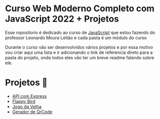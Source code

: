 # Curso Web Moderno Completo com JavaScript 2022 + Projetos
Esse ropositorio é dedicado ao curso de [JavaScript](https://www.udemy.com/course/curso-web/) que estou fazendo do professor Leonardo Moura Leitão e cada pasta é um módulo do curso

Durante o curso vão ser desenvolvidos vários projetos e por essa motivo vou criar aqui uma lista e ir adicionando o link de referencia direto para a pasta do projeto, onde todos eles vão ter um breve readme falando sobre ele.

# Projetos 🚀

* [API com Express](https://github.com/Luca-Lana/Curso-Web-Moderno/tree/main/10.%20Node/projeto)
* [Flappy Bird](https://github.com/Luca-Lana/Curso-Web-Moderno/blob/main/15.%20Integrando%20HTML%2C%20CSS%2C%20JS)
* [Jogo da Velha](https://github.com/Luca-Lana/Curso-Web-Moderno/tree/main/Extra/jogoDaVelha)
* [Gerador de QrCode](https://github.com/Luca-Lana/Curso-Web-Moderno/tree/main/26.%20VueJs/qrcode)